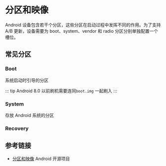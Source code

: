# 分区和映像

Android 设备包含若干个分区，这些分区在启动过程中发挥不同的作用。为了支持 A/B 更新，设备需要为 boot、system、vendor 和 radio 分区分别单独配置一个槽位。

## 常见分区

### Boot

系统启动时引导的分区

::: tip
Android 8.0 以前刷机需要连同`boot.img` 一起刷入
:::

### System

存放 Android 系统的分区

### Recovery

## 参考链接

* [分区和映像](https://source.android.google.cn/docs/core/architecture/bootloader/partitions-images?hl=zh_cn) Android 开源项目
